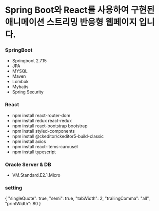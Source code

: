 # Spring Boot와 React를 사용하여 구현된 애니메이션 스트리밍 반응형 웹페이지 입니다.

### SpringBoot

- Springboot 2.7.15
- JPA
- MYSQL
- Maven
- Lombok
- Mybatis
- Spring Security

### React

- npm install react-router-dom
- npm install redux react-redux
- npm install react-bootstrap bootstrap
- npm install styled-components
- npm install @ckeditor/ckeditor5-build-classic
- npm install axios
- npm install react-items-carousel
- npm install typescript

### Oracle Server & DB

- VM.Standard.E2.1.Micro

### setting

{
"singleQuote": true,
"semi": true,
"tabWidth": 2,
"trailingComma": "all",
"printWidth": 80
}
